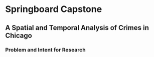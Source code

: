 # Springboard Capstone 
## A Spatial and Temporal Analysis of Crimes in Chicago
### Problem and Intent for Research
